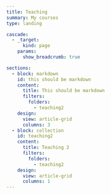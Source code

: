 ```yaml
---
title: Teaching
summary: My courses
type: landing

cascade:
  - _target:
      kind: page
    params:
      show_breadcrumb: true

sections:
  - block: markdown
    id: this should be markdown
    content:
      title: This should be markdown
      filters:
        folders:
          - teaching2
    design:
      view: article-grid
      columns: 3
  - block: collection
    id: teaching2
    content:
      title: Teaching 2
      filters:
        folders:
          - teaching2
    design:
      view: article-grid
      columns: 1
---
```

